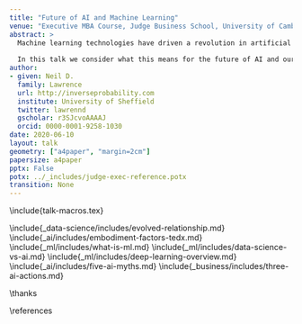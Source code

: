 ```yaml
---
title: "Future of AI and Machine Learning"
venue: "Executive MBA Course, Judge Business School, University of Cambridge"
abstract: >
  Machine learning technologies have driven a revolution in artificial intelligence. Our machines are now able to identify objects in images, transcribe spoke language, translate between languages and even generate text of their own.
  
  In this talk we consider what this means for the future of AI and our own intelligence with a particular focus on what the opportunities and pitfalls for businesses are.
author:
- given: Neil D.
  family: Lawrence
  url: http://inverseprobability.com
  institute: University of Sheffield
  twitter: lawrennd
  gscholar: r3SJcvoAAAAJ
  orcid: 0000-0001-9258-1030
date: 2020-06-10
layout: talk
geometry: ["a4paper", "margin=2cm"]
papersize: a4paper
pptx: False
potx: ../_includes/judge-exec-reference.potx
transition: None
---
```


\include{talk-macros.tex}

\include{_data-science/includes/evolved-relationship.md}
\include{_ai/includes/embodiment-factors-tedx.md}
\include{_ml/includes/what-is-ml.md}
\include{_ml/includes/data-science-vs-ai.md}
\include{_ml/includes/deep-learning-overview.md}
\include{_ai/includes/five-ai-myths.md}
\include{_business/includes/three-ai-actions.md}


\thanks

\references
